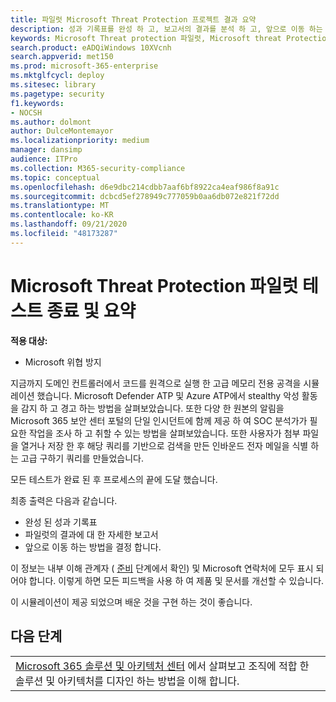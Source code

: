 ```yaml
---
title: 파일럿 Microsoft Threat Protection 프로젝트 결과 요약
description: 성과 기록표를 완성 하 고, 보고서의 결과를 분석 하 고, 앞으로 이동 하는 방법을 결정 하 여 파일럿 Microsoft 위협 보호 프로젝트를 마무리 합니다.
keywords: Microsoft Threat protection 파일럿, Microsoft threat Protection 프로젝트를 파일럿으로 실행 한 후에 수행할 작업, 프로덕션에서 Microsoft 위협 보호를 평가한 후 수행 해야 하는 작업, Microsoft Threat Protection 파일럿에서 배포로 전환, 사이버 보안, 고급 영구 위협, 엔터프라이즈 보안, 장치, 장치, id, 사용자, 데이터, 응용 프로그램, 인시던트, 자동화 된 조사, 개선, 고급 구하기
search.product: eADQiWindows 10XVcnh
search.appverid: met150
ms.prod: microsoft-365-enterprise
ms.mktglfcycl: deploy
ms.sitesec: library
ms.pagetype: security
f1.keywords:
- NOCSH
ms.author: dolmont
author: DulceMontemayor
ms.localizationpriority: medium
manager: dansimp
audience: ITPro
ms.collection: M365-security-compliance
ms.topic: conceptual
ms.openlocfilehash: d6e9dbc214cdbb7aaf6bf8922ca4eaf986f8a91c
ms.sourcegitcommit: dcbcd5ef278949c777059b0aa6db072e821f72dd
ms.translationtype: MT
ms.contentlocale: ko-KR
ms.lasthandoff: 09/21/2020
ms.locfileid: "48173287"
---
```

# <a name="closing-and-summarizing-your-microsoft-threat-protection-pilot"></a>Microsoft Threat Protection 파일럿 테스트 종료 및 요약  

**적용 대상:**
- Microsoft 위협 방지

지금까지 도메인 컨트롤러에서 코드를 원격으로 실행 한 고급 메모리 전용 공격을 시뮬레이션 했습니다. Microsoft Defender ATP 및 Azure ATP에서 stealthy 악성 활동을 감지 하 고 경고 하는 방법을 살펴보았습니다. 또한 다양 한 원본의 알림을 Microsoft 365 보안 센터 포털의 단일 인시던트에 함께 제공 하 여 SOC 분석가가 필요한 작업을 조사 하 고 취할 수 있는 방법을 살펴보았습니다. 또한 사용자가 첨부 파일을 열거나 저장 한 후 해당 쿼리를 기반으로 검색을 만든 인바운드 전자 메일을 식별 하는 고급 구하기 쿼리를 만들었습니다.

모든 테스트가 완료 된 후 프로세스의 끝에 도달 했습니다.

최종 출력은 다음과 같습니다.
- 완성 된 성과 기록표
- 파일럿의 결과에 대 한 자세한 보고서
- 앞으로 이동 하는 방법을 결정 합니다.

이 정보는 내부 이해 관계자 ( [준비](https://docs.microsoft.com/microsoft-365/security/mtp/prepare-mtpeval) 단계에서 확인) 및 Microsoft 연락처에 모두 표시 되어야 합니다. 이렇게 하면 모든 피드백을 사용 하 여 제품 및 문서를 개선할 수 있습니다.

이 시뮬레이션이 제공 되었으며 배운 것을 구현 하는 것이 좋습니다.


## <a name="next-step"></a>다음 단계
||
|:-------|
|[Microsoft 365 솔루션 및 아키텍처 센터](https://docs.microsoft.com/microsoft-365/solutions/solution-architecture-center) 에서 살펴보고 조직에 적합 한 솔루션 및 아키텍처를 디자인 하는 방법을 이해 합니다.

